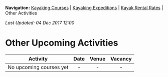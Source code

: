**Navigation:** [Kayaking Courses](index) &#124; [Kayaking Expeditions](expedition) &#124; [Kayak Rental Rates](rental) &#124; Other Activities

_Last Updated: 04 Dec 2017 12:00_
# Other Upcoming Activities

Activity | Date | Venue | Vacancy
:---:|:---:|:---:|:---:
No upcoming courses yet|-|-|-

